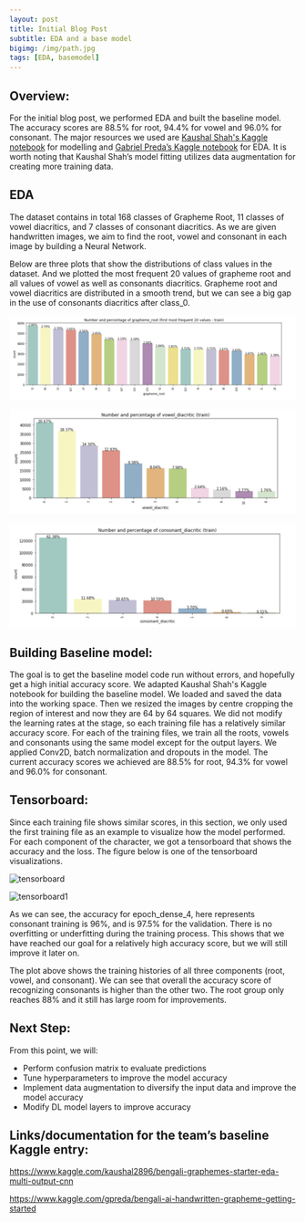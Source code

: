 ```yaml
---
layout: post
title: Initial Blog Post
subtitle: EDA and a base model
bigimg: /img/path.jpg
tags: [EDA, basemodel]
---
```


## Overview: 

For the initial blog post, we performed EDA and built the baseline model. The accuracy scores are 88.5% for root, 94.4% for vowel and 96.0% for consonant. The major resources we used are [Kaushal Shah's Kaggle notebook](https://www.kaggle.com/kaushal2896/bengali-graphemes-starter-eda-multi-output-cnn) for modelling and [Gabriel Preda’s Kaggle notebook](https://www.kaggle.com/gpreda/bengali-ai-handwritten-grapheme-getting-started) for EDA. It is worth noting that Kaushal Shah’s model fitting utilizes data augmentation for creating more training data.


## EDA

The dataset contains in total 168 classes of Grapheme Root, 11 classes of vowel diacritics, and 7 classes of consonant diacritics. As we are given handwritten images, we aim to find the root, vowel and consonant in each image by building a Neural Network. 

Below are three plots that show the distributions of class values in the dataset. And we plotted the most frequent 20 values of grapheme root and all values of vowel as well as consonants diacritics. Grapheme root and vowel diacritics are distributed in a smooth trend, but we can see a big gap in the use of consonants diacritics after class_0. 

![grapheme_root](/img/grapheme_root.png)

![vowel](/img/vowel.png)

![consonant](/img/consonant.png)



## Building Baseline model:

The goal is to get the baseline model code run without errors, and hopefully get a high initial accuracy score. We adapted Kaushal Shah's Kaggle notebook for building the baseline model. We loaded and saved the data into the working space. Then we resized the images by centre cropping the region of interest and now they are 64 by 64 squares.
We did not modify the learning rates at the stage, so each training file has a relatively similar accuracy score. For each of the training files, we train all the roots, vowels and consonants using the same model except for the output layers. We applied Conv2D, batch normalization and dropouts in the model. The current accuracy scores we achieved are 88.5% for root, 94.3% for vowel and 96.0% for consonant. 


## Tensorboard:

Since each training file shows similar scores, in this section, we only used the first training file as an example to visualize how the model performed. For each component of the character, we got a tensorboard that shows the accuracy and the loss. The figure below is one of the tensorboard visualizations. 

![tensorboard](/img/e4accuracy)

![tensorboard1](/img/e4loss)

As we can see, the accuracy for epoch_dense_4, here represents consonant training is 96%, and is 97.5% for the validation. There is no overfitting or underfitting during the training process. This shows that we have reached our goal for a relatively high accuracy score, but we will still improve it later on. 

The plot above shows the training histories of all three components (root, vowel, and consonant). We can see that overall the accuracy score of recognizing consonants is higher than the other two. The root group only reaches 88% and it still has large room for improvements.  


## Next Step:

From this point, we will:
- Perform confusion matrix to evaluate predictions
- Tune hyperparameters to improve the model accuracy
- Implement data augmentation to diversify the input data and improve the model accuracy
- Modify DL model layers to improve accuracy

## Links/documentation for the team’s baseline Kaggle entry:

https://www.kaggle.com/kaushal2896/bengali-graphemes-starter-eda-multi-output-cnn

https://www.kaggle.com/gpreda/bengali-ai-handwritten-grapheme-getting-started



